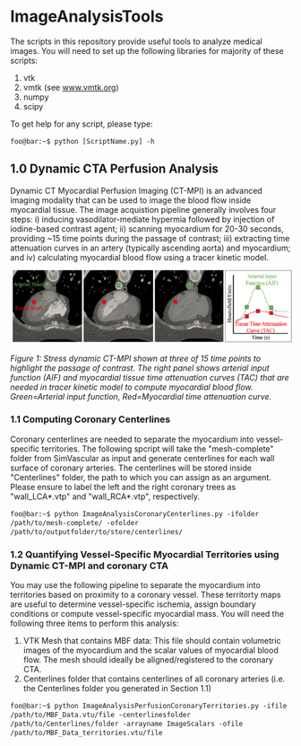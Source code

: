 # ImageAnalysisTools
The scripts in this repository provide useful tools to analyze medical images. You will need to set up the following libraries for majority of these scripts:
1. vtk 
2. vmtk (see www.vmtk.org)
3. numpy
4. scipy

To get help for any script, please type:
```console
foo@bar:~$ python [ScriptName.py] -h
```

## 1.0 Dynamic CTA Perfusion Analysis
Dynamic CT Myocardial Perfusion Imaging (CT-MPI) is an advanced imaging modality that can be used to image the blood flow inside myocardial tissue. The image acquistion pipeline generally involves four steps: i) inducing vasodilator-mediate hypermia followed by injection of iodine-based contrast agent; ii) scanning myocardium for 20-30 seconds, providing ~15 time points during the passage of contrast; iii) extracting time attenuation curves in an artery (typically ascending aorta) and myocardium; and iv) calculating myocardial blood flow using a tracer kinetic model. 

![DynamicCTMPI Image1](images/1_DynamiCTMPI_Figure1.png)

*Figure 1: Stress dynamic CT-MPI shown at three of 15 time points to highlight the passage of contrast. The right panel shows arterial input function (AIF) and myocardial tissue time attenuation curves (TAC) that are needed in tracer kinetic model to compute myocardial blood flow. Green=Arterial input function, Red=Myocardial time attenuation curve.* 

### 1.1 Computing Coronary Centerlines
Coronary centerlines are needed to separate the myocardium into vessel-specific territories. The following spcript will take the "mesh-complete" folder from SimVascular as input and generate centerlines for each wall surface of coronary arteries. The centerlines will be stored inside "Centerlines" folder, the path to which you can assign as an argument. Please ensure to label the left and the right coronary trees as "wall_LCA\*.vtp" and "wall_RCA\*.vtp", respectively.

```console
foo@bar:~$ python ImageAnalysisCoronaryCenterlines.py -ifolder /path/to/mesh-complete/ -ofolder /path/to/outputfolder/to/store/centerlines/
```


### 1.2 Quantifying Vessel-Specific Myocardial Territories using Dynamic CT-MPI and coronary CTA
 You may use the following pipeline to separate the myocardium into territories based on proximity to a coronary vessel. These territorty maps are useful to determine vessel-specific ischemia, assign boundary conditions or compute vessel-specific myocardial mass. You will need the following three items to perform this analysis:
1. VTK Mesh that contains MBF data: This file should contain volumetric images of the myocardium and the scalar values of myocardial blood flow. The mesh should ideally be aligned/registered to the coronary CTA.
2. Centerlines folder that contains centerlines of all coronary arteries (i.e. the Centerlines folder you generated in Section 1.1)

```console
foo@bar:~$ python ImageAnalysisPerfusionCoronaryTerritories.py -ifile /path/to/MBF_Data.vtu/file -centerlinesfolder /path/to/Centerlines/folder -arrayname ImageScalars -ofile /path/to/MBF_Data_territories.vtu/file
``` 



 

